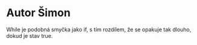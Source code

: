 # Autor Šimon

While je podobná smyčka jako if, s tím rozdílem, že se opakuje tak dlouho, dokud je stav true.

